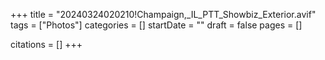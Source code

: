 +++
title = "20240324020210!Champaign,_IL_PTT_Showbiz_Exterior.avif"
tags = ["Photos"]
categories = []
startDate = ""
draft = false
pages = []

citations = []
+++
